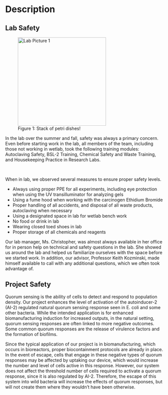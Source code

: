 # Description 

<!-- SHOULD INCLUDE PICTURES OF LAB -->

## Lab Safety

<!-- <figure> -->
<!-- ![Lab Picture 1](/images/IMG_20181012_170520.jpg) -->
<!-- </figure> -->

<figure>
<img alt="Lab Picture 1" src="/images/lab-project.jpg" style="height: 20em">
<figcaption>Figure 1: Stack of petri dishes! </figcaption>
</figure>


In the lab over the summer and fall, safety was always a primary concern. Even before starting work in the lab, all members of the team, including those not working in wetlab, took the following training modules: Autoclaving Safety, BSL-2 Training, Chemical Safety and Waste Training, and Housekeeping Practice in Research Labs. 

<br>

When in lab, we observed several measures to ensure proper safety levels.

- Always using proper PPE for all experiments, including eye protection when using the UV transilluminator for analyzing gels
- Using a fume hood when working with the carcinogen Ethidium Bromide
- Proper handling of all accidents, and disposal of all waste products, autoclaving when necessary
- Using a designated space in lab for wetlab bench work
- No food or drink in lab
- Wearing closed toed shoes in lab
- Proper storage of all chemicals and reagents

Our lab manager, Ms. Christopher, was almost always available in her office for in person help on technical and safety questions in the lab. She showed us around the lab and helped us familiarize ourselves with the space before we started work. In addition, our advisor, Professor Keith Kozminski, made himself available to call with any additional questions, which we often took advantage of.

## Project Safety

Quorum sensing is the ability of cells to detect and respond to population density. Our project enhances the level of activation of the autoinducer-2 (AI-2) regulated natural quorum sensing response seen in E. coli and some other bacteria. While the intended application is for enhanced biomanufacturing induction for increased outputs, in the natural setting, quorum sensing responses are often linked to more negative outcomes. Some common quorum responses are the release of virulence factors and the formation of biofilms. 

Since the typical application of our project is in biomanufacturing, which occurs in bioreactors, proper biocontainment protocols are already in place. In the event of escape, cells that engage in these negative types of quorum responses may be affected by uptaking our device, which would increase the number and level of cells active in this response. However, our system does not affect the threshold number of cells required to activate a quorum response, since it is also regulated by AI-2. Therefore, the escape of this system into wild bacteria will increase the effects of quorum responses, but will not create them where they wouldn’t have been otherwise.
